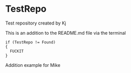 TestRepo
========

Test repository created by Kj


This is an addition to the README.md file via the terminal

`````
if (TestRepo != Found)
{
  FUCKIT
}
`````

Addition example for Mike
